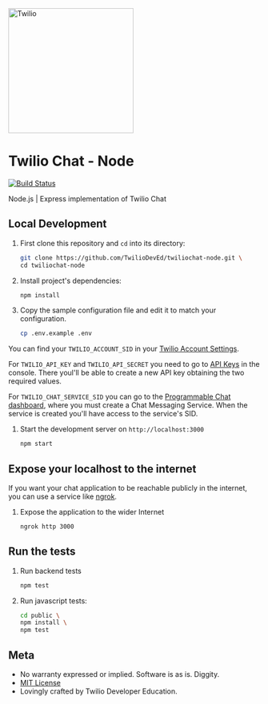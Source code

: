 <a href="https://www.twilio.com">
  <img src="https://static0.twilio.com/marketing/bundles/marketing/img/logos/wordmark-red.svg" alt="Twilio" width="250" />
</a>


# Twilio Chat - Node

[![Build Status](https://travis-ci.org/TwilioDevEd/twiliochat-node.svg?branch=master)](https://travis-ci.org/TwilioDevEd/twiliochat-node)

Node.js | Express  implementation of Twilio Chat


## Local Development

1. First clone this repository and `cd` into its directory:
   ```bash
   git clone https://github.com/TwilioDevEd/twiliochat-node.git \
   cd twiliochat-node
   ```

1. Install project's dependencies:

    ```bash
    npm install
    ```
1. Copy the sample configuration file and edit it to match your configuration.

   ```bash
   cp .env.example .env
   ```

  You can find your `TWILIO_ACCOUNT_SID` in your
  [Twilio Account Settings](//www.twilio.com/console).

  For `TWILIO_API_KEY` and `TWILIO_API_SECRET` you need to go to
  [API Keys](//www.twilio.com/console/dev-tools/api-keys) in the console. There
  youl'll be able to create a new API key obtaining the two required values.
  
  For `TWILIO_CHAT_SERVICE_SID` you can go to the [Programmable Chat dashboard](//www.twilio.com/console/chat/dashboard),
  where you must create a Chat Messaging Service. When the service is created you'll
  have access to the service's SID.

1. Start the development server on `http://localhost:3000`

    ```bash
    npm start
    ```


## Expose your localhost to the internet

If you want your chat application to be reachable publicly in the internet, you can use
a service like [ngrok](//ngrok.com/).

1. Expose the application to the wider Internet

   ```bash
   ngrok http 3000
   ```


## Run the tests

1. Run backend tests

    ```bash
    npm test
    ```

1. Run javascript tests:

   ```bash
   cd public \
   npm install \
   npm test
   ```

## Meta

* No warranty expressed or implied. Software is as is. Diggity.
* [MIT License](//www.opensource.org/licenses/mit-license.html)
* Lovingly crafted by Twilio Developer Education.
